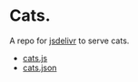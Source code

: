 # Cats.

A repo for [jsdelivr](https://jsdelivr.com) to serve cats.

* [cats.js](https://cdn.jsdelivr.net/gh/amadeus/cats/cats.js)
* [cats.json](https://cdn.jsdelivr.net/gh/amadeus/cats/cats.json)
